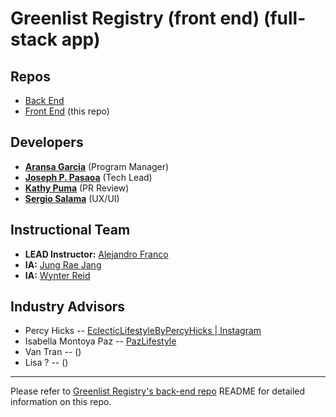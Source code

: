 # Greenlist Registry (front end) (full-stack app)

## Repos

- [Back End](https://github.com/joseph-p-pasaoa/greenlistRegistry_back__Web)
- [Front End](https://github.com/joseph-p-pasaoa/greenlistRegistry_front__Web) (this repo)

## Developers

- [**Aransa Garcia**](https://github.com/aransagarcia) (Program Manager)
- [**Joseph P. Pasaoa**](https://github.com/joseph-p-pasaoa) (Tech Lead)
- [**Kathy Puma**](https://github.com/KathyPuma) (PR Review)
- [**Sergio Salama**](https://github.com/sergiocohens) (UX/UI)

## Instructional Team

- **LEAD Instructor:** [Alejandro Franco](https://github.com/alejo4373)
- **IA:** [Jung Rae Jang](https://github.com/jungraejang)
- **IA:** [Wynter Reid](https://github.com/wynterreid)

## Industry Advisors

- Percy Hicks -- [EclecticLifestyleByPercyHicks | Instagram](https://www.instagram.com/eclecticlifestylesbypercyhicks)
- Isabella Montoya Paz -- [PazLifestyle](https://www.pazlifestyle.com/)
- Van Tran -- ()
- Lisa ? -- ()

---

Please refer to [Greenlist Registry's back-end repo](https://github.com/joseph-p-pasaoa/greenlistRegistry_back__Web) README for detailed information on this repo.